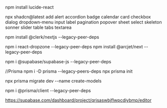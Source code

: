 npm install lucide-react

npx shadcn@latest add alert accordion badge calendar card checkbox dialog dropdown-menu input label pagination popover sheet select skeleton sonner slider table tabs textarea

npm install @clerk/nextjs --legacy-peer-deps

npm i react-dropzone --legacy-peer-deps
npm install @arcjet/next --legacy-peer-deps

npm i @supabase/supabase-js --legacy-peer-deps

//Prisma
npm i -D prisma --legacy-peers-deps
npx prisma init

npx prisma migrate dev --name create-models

npm i @prisma/client --legacy-peer-deps

https://supabase.com/dashboard/project/qrjsaswbjflwpcdiybmp/editor
